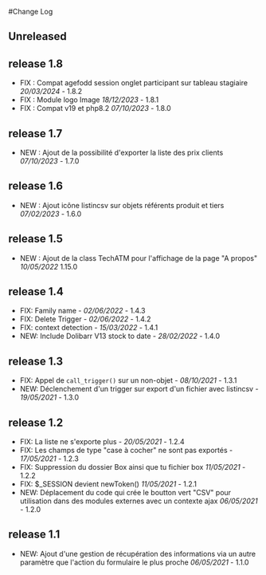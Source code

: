 #Change Log

## Unreleased



## release 1.8

- FIX : Compat agefodd session onglet participant sur tableau stagiaire *20/03/2024* - 1.8.2
- FIX : Module logo Image *18/12/2023* - 1.8.1
- FIX : Compat v19 et php8.2 *07/10/2023* - 1.8.0

## release 1.7

- NEW : Ajout de la possibilité d'exporter la liste des prix clients *07/10/2023* - 1.7.0

## release 1.6

- NEW : Ajout icône listincsv sur objets référents produit et tiers *07/02/2023* - 1.6.0

## release 1.5

- NEW : Ajout de la class TechATM pour l'affichage de la page "A propos" *10/05/2022* 1.15.0

## release 1.4

- FIX: Family name - *02/06/2022* - 1.4.3
- FIX: Delete Trigger - *02/06/2022* - 1.4.2
- FIX: context detection - *15/03/2022* - 1.4.1
- NEW: Include Dolibarr V13 stock to date - *28/02/2022* - 1.4.0

## release 1.3

- FIX: Appel de `call_trigger()` sur un non-objet - *08/10/2021* - 1.3.1
- NEW: Déclenchement d'un trigger sur export d'un fichier avec listincsv - *19/05/2021* - 1.3.0

## release 1.2

- FIX: La liste ne s'exporte plus - *20/05/2021* - 1.2.4
- FIX: Les champs de type "case à cocher" ne sont pas exportés - *17/05/2021* - 1.2.3
- FIX: Suppression du dossier Box ainsi que tu fichier box *11/05/2021* - 1.2.2
- FIX: $_SESSION devient newToken() *11/05/2021* - 1.2.1
- NEW: Déplacement du code qui crée le boutton vert "CSV" pour utilisation dans des modules externes avec un contexte ajax *06/05/2021* - 1.2.0

## release 1.1

- NEW: Ajout d'une gestion de récupération des informations via un autre paramètre que l'action du formulaire le plus proche *06/05/2021* - 1.1.0
